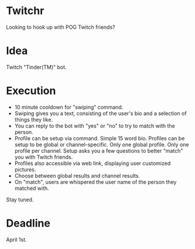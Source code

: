 # Twitchr
Looking to hook up with POG Twitch friends?

# Idea
Twitch "Tinder(TM)" bot.

# Execution
  * 10 minute cooldown for "swiping" command.
  * Swiping gives you a text, consisting of the user's bio and a selection of things they like.
  * You can reply to the bot with "yes" or "no" to try to match with the person.
  * Profile can be setup via command. Simple 15 word bio.
    Profiles can be setup to be global or channel-specific.
    Only one global profile.
    Only one profile per channel.
    Setup asks you a few questions to better "match" you with Twitch friends.
  * Profiles also accessible via web link, displaying user customized pictures.
  * Choose between global results and channel results.
  * On "match", users are whispered the user name of the person they matched with.

Stay tuned.

# Deadline
April 1st.
